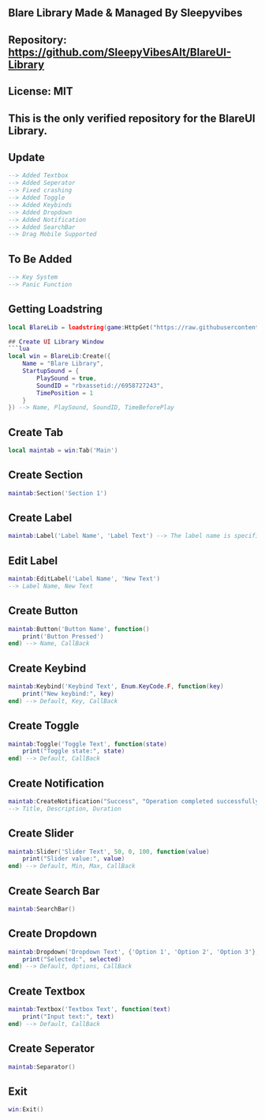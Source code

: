 ## Blare Library Made & Managed By Sleepyvibes
## Repository: https://github.com/SleepyVibesAlt/BlareUI-Library
## License: MIT
## This is the only verified repository for the BlareUI Library.

## Update
```lua
--> Added Textbox
--> Added Seperator
--> Fixed crashing
--> Added Toggle
--> Added Keybinds
--> Added Dropdown
--> Added Notification
--> Added SearchBar
--> Drag Mobile Supported
```

## To Be Added
```lua
--> Key System
--> Panic Function
```

## Getting Loadstring
```lua
local BlareLib = loadstring(game:HttpGet("https://raw.githubusercontent.com/SleepyVibesAlt/BlareUI-Library/refs/heads/main/BlareUI.lua"))()```

## Create UI Library Window
```lua
local win = BlareLib:Create({
    Name = "Blare Library",
    StartupSound = {
        PlaySound = true,
        SoundID = "rbxassetid://6958727243",
        TimePosition = 1
    }
}) --> Name, PlaySound, SoundID, TimeBeforePlay
```

## Create Tab
```lua
local maintab = win:Tab('Main')
```

## Create Section
```lua
maintab:Section('Section 1')
```

## Create Label
```lua
maintab:Label('Label Name', 'Label Text') --> The label name is specifically used for the edit label function which requires the label name to be the same to edit.
```

## Edit Label
```lua
maintab:EditLabel('Label Name', 'New Text')
--> Label Name, New Text
```

## Create Button
```lua
maintab:Button('Button Name', function()
    print('Button Pressed')
end) --> Name, CallBack
```

## Create Keybind
```lua
maintab:Keybind('Keybind Text', Enum.KeyCode.F, function(key)
    print("New keybind:", key)
end) --> Default, Key, CallBack
```

## Create Toggle
```lua
maintab:Toggle('Toggle Text', function(state)
    print("Toggle state:", state)
end) --> Default, CallBack
```
## Create Notification
```lua
maintab:CreateNotification("Success", "Operation completed successfully!", 3)
--> Title, Description, Duration
```

## Create Slider
```lua
maintab:Slider('Slider Text', 50, 0, 100, function(value)
    print("Slider value:", value)
end) --> Default, Min, Max, CallBack
```

## Create Search Bar
```lua
maintab:SearchBar()
```

## Create Dropdown
```lua
maintab:Dropdown('Dropdown Text', {'Option 1', 'Option 2', 'Option 3'}, function(selected)
    print("Selected:", selected)
end) --> Default, Options, CallBack
```

## Create Textbox
```lua
maintab:Textbox('Textbox Text', function(text)
    print("Input text:", text)
end) --> Default, CallBack
```

## Create Seperator
```lua
maintab:Separator()
```

## Exit
```lua
win:Exit()
```